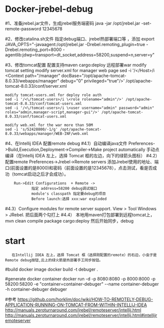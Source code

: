 # Docker-jrebel-debug

#1、准备jrebel.jar文件，生成jrebel服务端密码
	java -jar /opt/jrebel.jar -set-remote-password 12345678
 
#2、修改catalina.sh文件
	指定debug端口、jrebel热部署端口等 ，添加
	export JAVA_OPTS="-javaagent:/opt/jrebel.jar -Drebel.remoting_plugin=true -Drebel.remoting_port=8000 -agentlib:jdwp=transport=dt_socket,address=58200,suspend=n,server=y"
 
#3、修改tomcat配置
	配置支持maven cargo:deploy 远程部署war
	modify tomcat setting
	modify server.xml  for manager web page
	sed -i '/<\/Host>/i <Context path=\"/manager\" docBase=\"/opt/apache-tomcat-8.0.33/webapps/manager\" debug=\"0\" privileged=\"true\"/>' /opt/apache-tomcat-8.0.33/conf/server.xml
 
	modify tomcat-users.xml for deploy role auth
	sed -i '/<\/tomcat-users>/i \<role rolename="admin"/>' /opt/apache-tomcat-8.0.33/conf/tomcat-users.xml
	sed -i '/<\/tomcat-users>/i \<user username="admin" password="admin" roles="admin,manager-script,manager-gui"/>' /opt/apache-tomcat-8.0.33/conf/tomcat-users.xml
 
	modify web.xml for the war more than 50M
	sed -i 's/52428800/-1/g' /opt/apache-tomcat-8.0.33/webapps/manager/WEB-INF/web.xml 
 
#4、在Intellij IDEA 配置remote debug
#4.1）自动编译java文件
	Preferences->Build,Execution,Deployment->Compiler->Make project automatically
 	手动点编译（在Intellij IDEA 左上，选择 Tomcat 框的左边，向下的绿箭头图标）
#4.2）配置remote
      	Preferences->Jrebel->Remote servers
                添加Jrebel使用的地址、端口(前面设置的是8000)和密码（前面设置的是12345678），点击测试，看是否成功（tomcat启动之后才会成功）。    
 
        Run->Edit Configurations  + Remote ->
                指定 address=58200 debug调试端口
                module's classpath 指定要debug的项目
                Before launch:选择 xxx:war exploded
#4.3）Configure modules for remote server support.
        View > Tool Windows > JRebel. 
        把后面两个勾打上
#4.4） 本地用maven打包部署到远程tomcat上，
       mvn clean compile package cargo:deploy
       然后开始同步，debug

# start
       在Intellij IDEA 左上，选择 Tomcat 框（选择刚配置的remote）的右边，小虫子是Remote debug按钮,云上的绿火箭是热部署手工同步按钮。

#build docker image
	docker build -t debuger .

#generate docker container
	docker run -d -p 8080:8080 -p 8000:8000 -p 58200:58200 -e "container=container-debuger" --name container-debuger -h container-debuger debuger

#参考
	https://github.com/horklim/doc/wiki/HOW-TO-REMOTELY-DEBUG-APPLICATION-RUNNING-ON-TOMCAT-FROM-WITHIN-INTELLIJ-IDEA
	http://manuals.zeroturnaround.com/jrebel/remoteserver/intellij.html
	http://manuals.zeroturnaround.com/jrebel/remoteserver/intellij.html#intellijremoteserver


